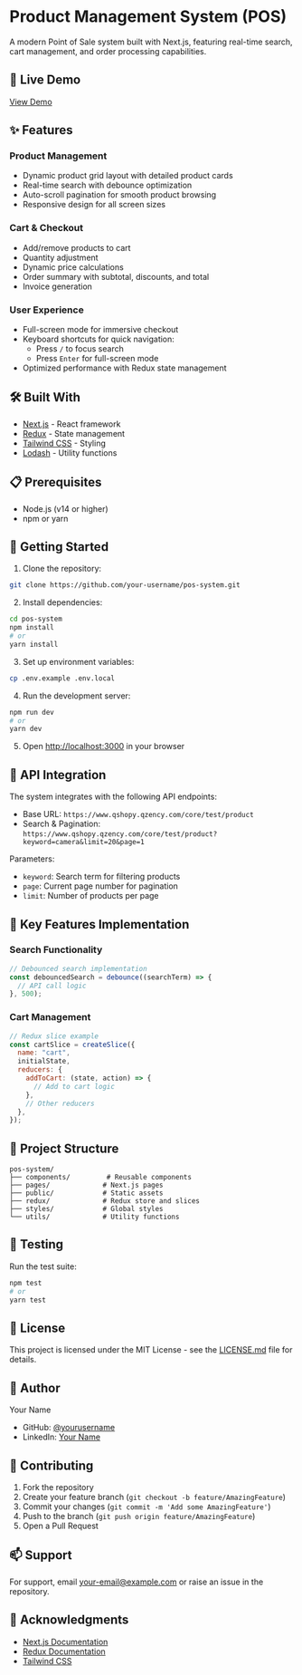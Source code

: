 # Product Management System (POS)

A modern Point of Sale system built with Next.js, featuring real-time search, cart management, and order processing capabilities.

## 🚀 Live Demo

[View Demo](your-demo-link-here)

## ✨ Features

### Product Management

- Dynamic product grid layout with detailed product cards
- Real-time search with debounce optimization
- Auto-scroll pagination for smooth product browsing
- Responsive design for all screen sizes

### Cart & Checkout

- Add/remove products to cart
- Quantity adjustment
- Dynamic price calculations
- Order summary with subtotal, discounts, and total
- Invoice generation

### User Experience

- Full-screen mode for immersive checkout
- Keyboard shortcuts for quick navigation:
  - Press `/` to focus search
  - Press `Enter` for full-screen mode
- Optimized performance with Redux state management

## 🛠️ Built With

- [Next.js](https://nextjs.org/) - React framework
- [Redux](https://redux.js.org/) - State management
- [Tailwind CSS](https://tailwindcss.com/) - Styling
- [Lodash](https://lodash.com/) - Utility functions

## 📋 Prerequisites

- Node.js (v14 or higher)
- npm or yarn

## 🚀 Getting Started

1. Clone the repository:

```bash
git clone https://github.com/your-username/pos-system.git
```

2. Install dependencies:

```bash
cd pos-system
npm install
# or
yarn install
```

3. Set up environment variables:

```bash
cp .env.example .env.local
```

4. Run the development server:

```bash
npm run dev
# or
yarn dev
```

5. Open [http://localhost:3000](http://localhost:3000) in your browser

## 🔄 API Integration

The system integrates with the following API endpoints:

- Base URL: `https://www.qshopy.qzency.com/core/test/product`
- Search & Pagination: `https://www.qshopy.qzency.com/core/test/product?keyword=camera&limit=20&page=1`

Parameters:

- `keyword`: Search term for filtering products
- `page`: Current page number for pagination
- `limit`: Number of products per page

## 🎯 Key Features Implementation

### Search Functionality

```javascript
// Debounced search implementation
const debouncedSearch = debounce((searchTerm) => {
  // API call logic
}, 500);
```

### Cart Management

```javascript
// Redux slice example
const cartSlice = createSlice({
  name: "cart",
  initialState,
  reducers: {
    addToCart: (state, action) => {
      // Add to cart logic
    },
    // Other reducers
  },
});
```

## 📁 Project Structure

```
pos-system/
├── components/         # Reusable components
├── pages/             # Next.js pages
├── public/            # Static assets
├── redux/             # Redux store and slices
├── styles/            # Global styles
└── utils/             # Utility functions
```

## 🧪 Testing

Run the test suite:

```bash
npm test
# or
yarn test
```

## 📝 License

This project is licensed under the MIT License - see the [LICENSE.md](LICENSE.md) file for details.

## 👤 Author

Your Name

- GitHub: [@yourusername](https://github.com/yourusername)
- LinkedIn: [Your Name](https://linkedin.com/in/yourprofile)

## 🤝 Contributing

1. Fork the repository
2. Create your feature branch (`git checkout -b feature/AmazingFeature`)
3. Commit your changes (`git commit -m 'Add some AmazingFeature'`)
4. Push to the branch (`git push origin feature/AmazingFeature`)
5. Open a Pull Request

## 📫 Support

For support, email your-email@example.com or raise an issue in the repository.

## 🙏 Acknowledgments

- [Next.js Documentation](https://nextjs.org/docs)
- [Redux Documentation](https://redux.js.org/)
- [Tailwind CSS](https://tailwindcss.com/)

